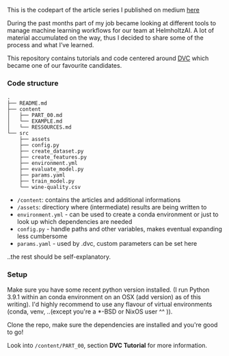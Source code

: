 This is the codepart of the article series I published on medium [here](https://nsultova.medium.com/exploring-dvc-for-machine-learning-pipelines-in-research-part-1-3ebc2ca35a18) 


During the past months part of my job became looking at different tools to manage machine learning workflows for our team at HelmholtzAI. A lot of material accumulated on the way, thus I decided to share some of the process and what I’ve learned.

This repository contains tutorials and code centered around [DVC](https://dvc.org) which became one of our favourite candidates.


### Code structure

```
.
├── README.md
├── content
│   ├── PART_00.md
│   └── EXAMPLE.md
│   └── RESSOURCES.md
└── src
    ├── assets
    ├── config.py
    ├── create_dataset.py
    ├── create_features.py
    ├── environment.yml
    ├── evaluate_model.py
    ├── params.yaml
    ├── train_model.py
    └── wine-quality.csv
```

- `/content`:  contains the articles and additional informations
- `/assets`: directiory where (intermediate) results are being written to
- `environment.yml` - can be used to create a conda environment or just to look up which dependencies are needed
- `config.py` - handle paths and other variables, makes eventual expanding less cumbersome
- `params.yaml` - used by .dvc, custom parameters can be set here

..the rest should be self-explanatory.

### Setup

Make sure you have some recent python version installed. (I run Python 3.9.1 within an conda environment on an OSX (add version) as of this writing). 
I'd highly recommend to use any flavour of virtual environments (conda, venv, ..(except you're a *-BSD or NixOS user ^^ )). 

Clone the repo, make sure the dependencies are installed and you're good to go!

Look into `/content/PART_00`, section **DVC Tutorial** for more information.
